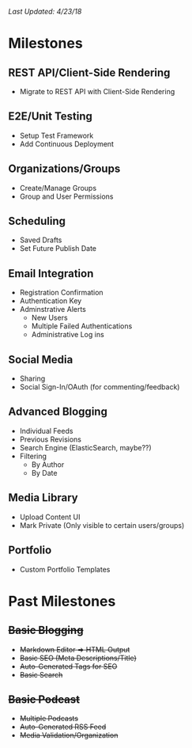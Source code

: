 *Last Updated: 4/23/18*
# Milestones

## REST API/Client-Side Rendering
- Migrate to REST API with Client-Side Rendering

## E2E/Unit Testing
- Setup Test Framework
- Add Continuous Deployment

## Organizations/Groups
- Create/Manage Groups
- Group and User Permissions

## Scheduling
- Saved Drafts
- Set Future Publish Date

## Email Integration
- Registration Confirmation
- Authentication Key
- Adminstrative Alerts
  - New Users
  - Multiple Failed Authentications
  - Administrative Log ins
  
## Social Media
- Sharing
- Social Sign-In/OAuth (for commenting/feedback)

## Advanced Blogging
- Individual Feeds
- Previous Revisions
- Search Engine (ElasticSearch, maybe??)
- Filtering
  - By Author
  - By Date

## Media Library
- Upload Content UI
- Mark Private (Only visible to certain users/groups)

## Portfolio
- Custom Portfolio Templates

# Past Milestones
## ~~Basic Blogging~~
- ~~Markdown Editor => HTML Output~~
- ~~Basic SEO (Meta Descriptions/Title)~~
- ~~Auto-Generated Tags for SEO~~
- ~~Basic Search~~

## ~~Basic Podcast~~
- ~~Multiple Podcasts~~
- ~~Auto-Generated RSS Feed~~
- ~~Media Validation/Organization~~
